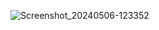 ![Screenshot_20240506-123352](https://github.com/DeiverGamboa04/Teak_Volumetric_Calculation/assets/135407018/67d22d3d-6315-45b3-891e-269131da5c01)
